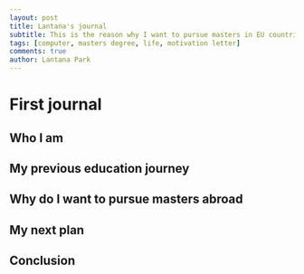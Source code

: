 ```yaml
---
layout: post
title: Lantana's journal
subtitle: This is the reason why I want to pursue masters in EU countries
tags: [computer, masters degree, life, motivation letter]
comments: true
author: Lantana Park
---
```


# First journal

## Who I am

## My previous education journey

## Why do I want to pursue masters abroad

## My next plan

## Conclusion
